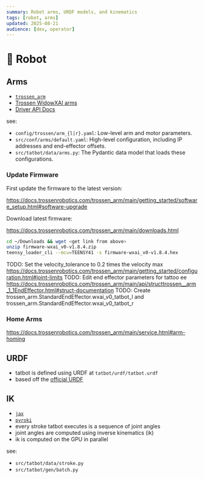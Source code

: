 ```yaml
---
summary: Robot arms, URDF models, and kinematics
tags: [robot, arms]
updated: 2025-08-21
audience: [dev, operator]
---
```


# 🤖 Robot

## Arms

- [`trossen_arm`](https://github.com/TrossenRobotics/trossen_arm)
- [Trossen WidowXAI arms](https://docs.trossenrobotics.com/trossen_arm/main/specifications.html)
- [Driver API Docs](https://docs.trossenrobotics.com/trossen_arm/main/api/library_root.html#)

see:

- `config/trossen/arm_{l|r}.yaml`: Low-level arm and motor parameters.
- `src/conf/arms/default.yaml`: High-level configuration, including IP addresses and end-effector offsets.
- `src/tatbot/data/arms.py`: The Pydantic data model that loads these configurations.

### Update Firmware

First update the firmware to the latest version:

https://docs.trossenrobotics.com/trossen_arm/main/getting_started/software_setup.html#software-upgrade

Download latest firmware:

https://docs.trossenrobotics.com/trossen_arm/main/downloads.html

```bash
cd ~/Downloads && wget <get link from above>
unzip firmware-wxai_v0-v1.8.4.zip
teensy_loader_cli --mcu=TEENSY41 -s firmware-wxai_v0-v1.8.4.hex
```

TODO: Set the velocity_tolerance to 0.2 times the velocity max
https://docs.trossenrobotics.com/trossen_arm/main/getting_started/configuration.html#joint-limits
TODO: Edit end effector parameters for tattoo ee
https://docs.trossenrobotics.com/trossen_arm/main/api/structtrossen__arm_1_1EndEffector.html#struct-documentation
TODO: Create trossen_arm.StandardEndEffector.wxai_v0_tatbot_l and trossen_arm.StandardEndEffector.wxai_v0_tatbot_r

### Home Arms

https://docs.trossenrobotics.com/trossen_arm/main/service.html#arm-homing

## URDF

- tatbot is defined using URDF at `tatbot/urdf/tatbot.urdf`
- based off the [official URDF](https://github.com/TrossenRobotics/trossen_arm_description)

## IK

- [`jax`](https://github.com/jax-ml/jax)
- [`pyroki`](https://github.com/chungmin99/pyroki)
- every stroke tatbot executes is a sequence of joint angles
- joint angles are computed using inverse kinematics (ik)
- ik is computed on the GPU in parallel

see:

- `src/tatbot/data/stroke.py`
- `src/tatbot/gen/batch.py`
